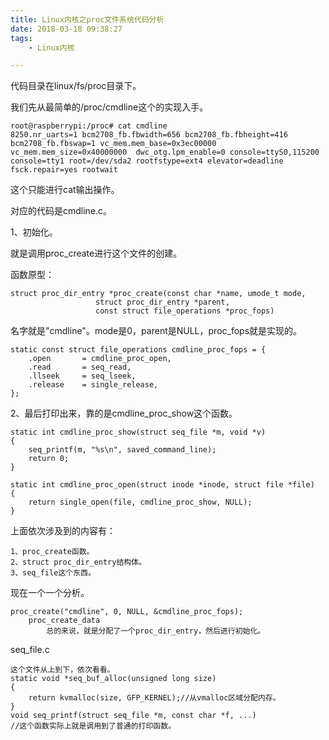 ```yaml
---
title: Linux内核之proc文件系统代码分析
date: 2018-03-18 09:38:27
tags:
	- Linux内核

---
```




代码目录在linux/fs/proc目录下。

我们先从最简单的/proc/cmdline这个的实现入手。

```
root@raspberrypi:/proc# cat cmdline 
8250.nr_uarts=1 bcm2708_fb.fbwidth=656 bcm2708_fb.fbheight=416 bcm2708_fb.fbswap=1 vc_mem.mem_base=0x3ec00000 vc_mem.mem_size=0x40000000  dwc_otg.lpm_enable=0 console=ttyS0,115200 console=tty1 root=/dev/sda2 rootfstype=ext4 elevator=deadline fsck.repair=yes rootwait
```

这个只能进行cat输出操作。

对应的代码是cmdline.c。

1、初始化。

就是调用proc_create进行这个文件的创建。

函数原型：

```
struct proc_dir_entry *proc_create(const char *name, umode_t mode,
				   struct proc_dir_entry *parent,
				   const struct file_operations *proc_fops)
```

名字就是"cmdline"。mode是0，parent是NULL，proc_fops就是实现的。

```
static const struct file_operations cmdline_proc_fops = {
	.open		= cmdline_proc_open,
	.read		= seq_read,
	.llseek		= seq_lseek,
	.release	= single_release,
};
```

2、最后打印出来，靠的是cmdline_proc_show这个函数。

```
static int cmdline_proc_show(struct seq_file *m, void *v)
{
	seq_printf(m, "%s\n", saved_command_line);
	return 0;
}

static int cmdline_proc_open(struct inode *inode, struct file *file)
{
	return single_open(file, cmdline_proc_show, NULL);
}
```

上面依次涉及到的内容有：

```
1、proc_create函数。
2、struct proc_dir_entry结构体。
3、seq_file这个东西。
```

现在一个一个分析。

```
proc_create("cmdline", 0, NULL, &cmdline_proc_fops);
	proc_create_data
		总的来说，就是分配了一个proc_dir_entry，然后进行初始化。
```

seq_file.c

```
这个文件从上到下，依次看看。
static void *seq_buf_alloc(unsigned long size)
{
	return kvmalloc(size, GFP_KERNEL);//从vmalloc区域分配内存。
}
void seq_printf(struct seq_file *m, const char *f, ...)
//这个函数实际上就是调用到了普通的打印函数。

```

